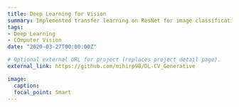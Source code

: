 ```yaml
---
title: Deep Learning for Vision
summary: Implemented transfer learning on ResNet for image classification, and generative architectures:- Variational AutoEncoder, Least-Square GAN and DCGAN for image generation.
tags:
- Deep Learning
- COmputer Vision
date: "2020-03-27T00:00:00Z"

# Optional external URL for project (replaces project detail page).
external_link: https://github.com/mihirp98/DL-CV_Generative

image:
  caption: 
  focal_point: Smart
---
```

